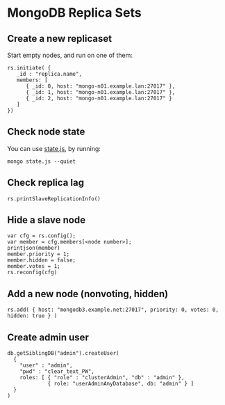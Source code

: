 # MongoDB Replica Sets

## Create a new replicaset

Start empty nodes, and run on one of them:

```
rs.initiate( {
   _id : "replica.name",
   members: [
      { _id: 0, host: "mongo-n01.example.lan:27017" },
      { _id: 1, host: "mongo-n01.example.lan:27017" },
      { _id: 2, host: "mongo-n01.example.lan:27017" }
   ]
})
```

## Check node state

You can use [state.js](state.js), by running:

```
mongo state.js --quiet
```

## Check replica lag

```
rs.printSlaveReplicationInfo()
```

## Hide a slave node

```
var cfg = rs.config();
var member = cfg.members[<node number>];
printjson(member)
member.priority = 1;
member.hidden = false;
member.votes = 1;
rs.reconfig(cfg)
```

## Add a new node (nonvoting, hidden)

```
rs.add( { host: "mongodb3.example.net:27017", priority: 0, votes: 0, hidden: true } )
```

## Create admin user

```
db.getSiblingDB("admin").createUser(
  {
    "user" : "admin",
    "pwd" : "clear_text_PW",
    roles: [ { "role" : "clusterAdmin", "db" : "admin" },
             { role: "userAdminAnyDatabase", db: "admin" } ]
  }
)
```
